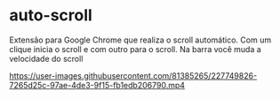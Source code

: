 # auto-scroll
Extensão para Google Chrome que realiza o scroll automático. Com um clique inicia o scroll e com outro para o scroll. Na barra você muda a velocidade do scroll  

https://user-images.githubusercontent.com/81385265/227749826-7265d25c-97ae-4de3-9f15-fb1edb206790.mp4

